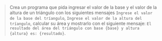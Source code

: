 > Crea un programa que pida ingresar el valor de la base y el valor de la altura de un triángulo con los siguientes mensajes `Ingrese el valor de la base del tríangulo`, `Ingrese el valor de la altura del tríangulo`, calcular su área y mostrarlo con el siguiente mensaje: `El resultado del área del triángulo con base {base} y altura {altura} es: {resultado}`.

<style>
  .mu-browser {
    display: none;
  }
</style>